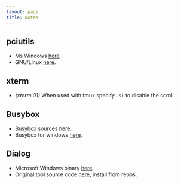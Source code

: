 ```yaml
---
layout: page
title: Notes
---
```


## pciutils

- Ms Windows [here](https://eternallybored.org/misc/pciutils).
- GNU/Linux [here](https://mj.ucw.cz/sw/pciutils/).

## xterm

- _(xterm.01)_ When used with tmux specify `-si` to disable the scroll.

## Busybox

- Busybox sources [here](https://busybox.net/).
- Busybox for windows [here](https://frippery.org/busybox/).

## Dialog

- Microsoft Windows binary [here](https://andrear.altervista.org/home/cdialog.php).
- Original tool source code [here](https://invisible-island.net/dialog/), install from repos.
